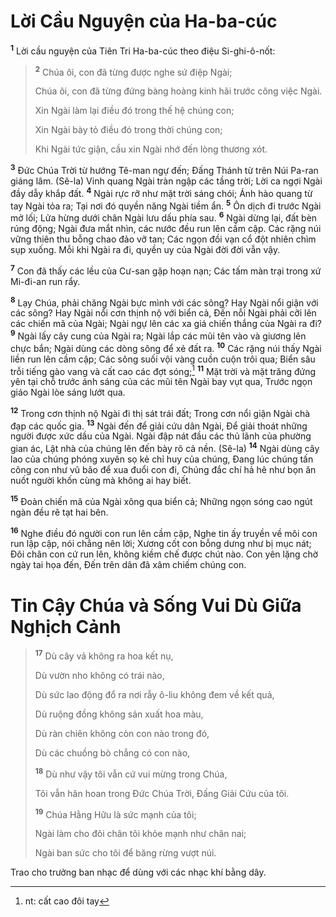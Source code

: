 # Lời Cầu Nguyện của Ha-ba-cúc
<sup><b>1</b></sup> Lời cầu nguyện của Tiên Tri Ha-ba-cúc theo điệu Si-ghi-ô-nốt:


> <sup><b>2</b></sup> Chúa ôi, con đã từng được nghe sứ điệp Ngài;
> 
> Chúa ôi, con đã từng đứng bàng hoàng kinh hãi trước công việc Ngài.
> 
> Xin Ngài làm lại điều đó trong thế hệ chúng con;
> 
> Xin Ngài bày tỏ điều đó trong thời chúng con;
> 
> Khi Ngài tức giận, cầu xin Ngài nhớ đến lòng thương xót.
>

<sup><b>3</b></sup> Ðức Chúa Trời từ hướng Tê-man ngự đến; Ðấng Thánh từ trên Núi Pa-ran giáng lâm. (Sê-la) Vinh quang Ngài tràn ngập các tầng trời; Lời ca ngợi Ngài đầy dẫy khắp đất. <sup><b>4</b></sup> Ngài rực rỡ như mặt trời sáng chói; Ánh hào quang từ tay Ngài tỏa ra; Tại nơi đó quyền năng Ngài tiềm ẩn. <sup><b>5</b></sup> Ôn dịch đi trước Ngài mở lối; Lửa hừng dưới chân Ngài lưu dấu phía sau. <sup><b>6</b></sup> Ngài dừng lại, đất bèn rúng động; Ngài đưa mắt nhìn, các nước đều run lên cầm cập. Các rặng núi vững thiên thu bỗng chao đảo vỡ tan; Các ngọn đồi vạn cổ đột nhiên chìm sụp xuống. Mỗi khi Ngài ra đi, quyền uy của Ngài đời đời vẫn vậy.

<sup><b>7</b></sup> Con đã thấy các lều của Cư-san gặp hoạn nạn; Các tấm màn trại trong xứ Mi-đi-an run rẩy.

<sup><b>8</b></sup> Lạy Chúa, phải chăng Ngài bực mình với các sông? Hay Ngài nổi giận với các sông? Hay Ngài nổi cơn thịnh nộ với biển cả, Ðến nỗi Ngài phải cỡi lên các chiến mã của Ngài; Ngài ngự lên các xa giá chiến thắng của Ngài ra đi? <sup><b>9</b></sup> Ngài lấy cây cung của Ngài ra; Ngài lắp các mũi tên vào và giương lên chực bắn; Ngài dùng các dòng sông để xẻ đất ra. <sup><b>10</b></sup> Các rặng núi thấy Ngài liền run lên cầm cập; Các sông suối vội vàng cuồn cuộn trôi qua; Biển sâu trỗi tiếng gào vang và cất cao các đợt sóng;[^1] <sup><b>11</b></sup> Mặt trời và mặt trăng đứng yên tại chỗ trước ánh sáng của các mũi tên Ngài bay vụt qua, Trước ngọn giáo Ngài lòe sáng lướt qua.

<sup><b>12</b></sup> Trong cơn thịnh nộ Ngài đi thị sát trái đất; Trong cơn nổi giận Ngài chà đạp các quốc gia. <sup><b>13</b></sup> Ngài đến để giải cứu dân Ngài, Ðể giải thoát những người được xức dầu của Ngài. Ngài đập nát đầu các thủ lãnh của phường gian ác, Lật nhà của chúng lên đến bày rõ cả nền. (Sê-la) <sup><b>14</b></sup> Ngài dùng cây lao của chúng phóng xuyên sọ kẻ chỉ huy của chúng, Ðang lúc chúng tấn công con như vũ bão để xua đuổi con đi, Chúng đắc chí hả hê như bọn ăn nuốt người khốn cùng mà không ai hay biết.

<sup><b>15</b></sup> Ðoàn chiến mã của Ngài xông qua biển cả; Những ngọn sóng cao ngút ngàn đều rẽ tạt hai bên.

<sup><b>16</b></sup> Nghe điều đó người con run lên cầm cập, Nghe tin ấy truyền về môi con run lập cập, nói chẳng nên lời; Xương cốt con bỗng dưng như bị mục nát; Ðôi chân con cứ run lên, không kiềm chế được chút nào. Con yên lặng chờ ngày tai họa đến, Ðến trên dân đã xâm chiếm chúng con.

# Tin Cậy Chúa và Sống Vui Dù Giữa Nghịch Cảnh

> <sup><b>17</b></sup> Dù cây vả không ra hoa kết nụ,
> 
> Dù vườn nho không có trái nào,
> 
> Dù sức lao động đổ ra nơi rẫy ô-liu không đem về kết quả,
> 
> Dù ruộng đồng không sản xuất hoa màu,
> 
> Dù ràn chiên không còn con nào trong đó,
> 
> Dù các chuồng bò chẳng có con nào,
> 
> <sup><b>18</b></sup> Dù như vậy tôi vẫn cứ vui mừng trong Chúa,
> 
> Tôi vẫn hân hoan trong Ðức Chúa Trời, Ðấng Giải Cứu của tôi.
> 
> <sup><b>19</b></sup> Chúa Hằng Hữu là sức mạnh của tôi;
> 
> Ngài làm cho đôi chân tôi khỏe mạnh như chân nai;
> 
> Ngài ban sức cho tôi để băng rừng vượt núi.
>

Trao cho trưởng ban nhạc để dùng với các nhạc khí bằng dây.

[^1]: nt: cất cao đôi tay

